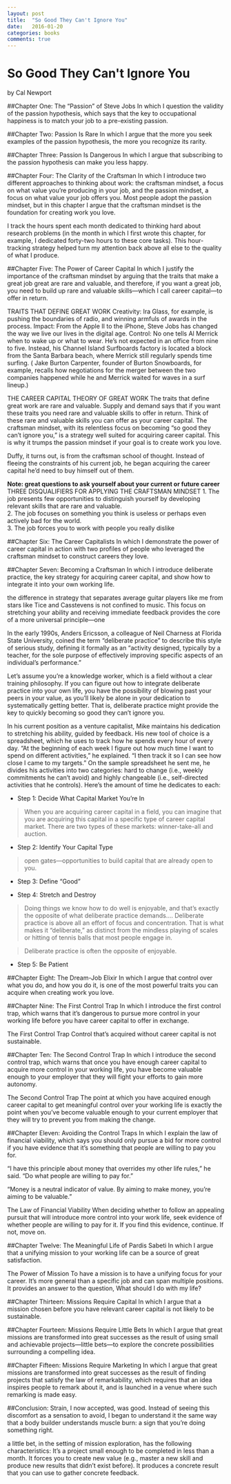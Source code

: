 ```yaml
---
layout: post
title:  "So Good They Can't Ignore You"
date:   2016-01-20
categories: books
comments: true
---
```


# So Good They Can't Ignore You
by Cal Newport

##Chapter One:
The “Passion” of Steve Jobs In which I question the validity of the passion hypothesis, which says that the key to occupational happiness is to match your job to a pre-existing passion.

##Chapter Two:
Passion Is Rare In which I argue that the more you seek examples of the passion hypothesis, the more you recognize its rarity.

##Chapter Three:
Passion Is Dangerous In which I argue that subscribing to the passion hypothesis can make you less happy.

##Chapter Four:
The Clarity of the Craftsman In which I introduce two different approaches to thinking about work: the craftsman mindset, a focus on what value you’re producing in your job, and the passion mindset, a focus on what value your job offers you. Most people adopt the passion mindset, but in this chapter I argue that the craftsman mindset is the foundation for creating work you love.

I track the hours spent each month dedicated to thinking hard about research problems (in the month in which I first wrote this chapter, for example, I dedicated forty-two hours to these core tasks). This hour-tracking strategy helped turn my attention back above all else to the quality of what I produce.

##Chapter Five:
The Power of Career Capital In which I justify the importance of the craftsman mindset by arguing that the traits that make a great job great are rare and valuable, and therefore, if you want a great job, you need to build up rare and valuable skills—which I call career capital—to offer in return.

TRAITS THAT DEFINE GREAT WORK Creativity: Ira Glass, for example, is pushing the boundaries of radio, and winning armfuls of awards in the process. Impact: From the Apple II to the iPhone, Steve Jobs has changed the way we live our lives in the digital age. Control: No one tells Al Merrick when to wake up or what to wear. He’s not expected in an office from nine to five. Instead, his Channel Island Surfboards factory is located a block from the Santa Barbara beach, where Merrick still regularly spends time surfing. ( Jake Burton Carpenter, founder of Burton Snowboards, for example, recalls how negotiations for the merger between the two companies happened while he and Merrick waited for waves in a surf lineup.)

THE CAREER CAPITAL THEORY OF GREAT WORK The traits that define great work are rare and valuable. Supply and demand says that if you want these traits you need rare and valuable skills to offer in return. Think of these rare and valuable skills you can offer as your career capital. The craftsman mindset, with its relentless focus on becoming “so good they can’t ignore you,” is a strategy well suited for acquiring career capital. This is why it trumps the passion mindset if your goal is to create work you love.  

Duffy, it turns out, is from the craftsman school of thought. Instead of fleeing the constraints of his current job, he began acquiring the career capital he’d need to buy himself out of them.  

**Note: great questions to ask yourself about your current or future career**
THREE DISQUALIFIERS FOR APPLYING THE CRAFTSMAN MINDSET 
    1. The job presents few opportunities to distinguish yourself by developing relevant skills that are rare and valuable.  
    2. The job focuses on something you think is useless or perhaps even actively bad for the world.  
    3. The job forces you to work with people you really dislike  

##Chapter Six:
The Career Capitalists In which I demonstrate the power of career capital in action with two profiles of people who leveraged the craftsman mindset to construct careers they love.

##Chapter Seven:
Becoming a Craftsman In which I introduce deliberate practice, the key strategy for acquiring career capital, and show how to integrate it into your own working life. 

the difference in strategy that separates average guitar players like me from stars like Tice and Casstevens is not confined to music. This focus on stretching your ability and receiving immediate feedback provides the core of a more universal principle—one

In the early 1990s, Anders Ericsson, a colleague of Neil Charness at Florida State University, coined the term “deliberate practice” to describe this style of serious study, defining it formally as an “activity designed, typically by a teacher, for the sole purpose of effectively improving specific aspects of an individual’s performance.”

Let’s assume you’re a knowledge worker, which is a field without a clear training philosophy. If you can figure out how to integrate deliberate practice into your own life, you have the possibility of blowing past your peers in your value, as you’ll likely be alone in your dedication to systematically getting better. That is, deliberate practice might provide the key to quickly becoming so good they can’t ignore you.  

In his current position as a venture capitalist, Mike maintains his dedication to stretching his ability, guided by feedback. His new tool of choice is a spreadsheet, which he uses to track how he spends every hour of every day. “At the beginning of each week I figure out how much time I want to spend on different activities,” he explained. “I then track it so I can see how close I came to my targets.” On the sample spreadsheet he sent me, he divides his activities into two categories: hard to change (i.e., weekly commitments he can’t avoid) and highly changeable (i.e., self-directed activities that he controls). Here’s the amount of time he dedicates to each:  

* Step 1: Decide What Capital Market You’re In

>When you are acquiring career capital in a field, you can imagine that you are acquiring this capital in a specific type of career capital market. There are two types of these markets: winner-take-all and auction.  

* Step 2: Identify Your Capital Type

>open gates—opportunities to build capital that are already open to you.

* Step 3: Define “Good” 

* Step 4: Stretch and Destroy

>Doing things we know how to do well is enjoyable, and that’s exactly the opposite of what deliberate practice demands…. Deliberate practice is above all an effort of focus and concentration. That is what makes it “deliberate,” as distinct from the mindless playing of scales or hitting of tennis balls that most people engage in.  

>Deliberate practice is often the opposite of enjoyable.

* Step 5: Be Patient

##Chapter Eight:
The Dream-Job Elixir In which I argue that control over what you do, and how you do it, is one of the most powerful traits you can acquire when creating work you love. 

##Chapter Nine:
The First Control Trap In which I introduce the first control trap, which warns that it’s dangerous to pursue more control in your working life before you have career capital to offer in exchange.  

The First Control Trap Control that’s acquired without career capital is not sustainable.

##Chapter Ten:
The Second Control Trap In which I introduce the second control trap, which warns that once you have enough career capital to acquire more control in your working life, you have become valuable enough to your employer that they will fight your efforts to gain more autonomy. 

The Second Control Trap The point at which you have acquired enough career capital to get meaningful control over your working life is exactly the point when you’ve become valuable enough to your current employer that they will try to prevent you from making the change. 

##Chapter Eleven:
Avoiding the Control Traps In which I explain the law of financial viability, which says you should only pursue a bid for more control if you have evidence that it’s something that people are willing to pay you for.

“I have this principle about money that overrides my other life rules,” he said. “Do what people are willing to pay for.”  

“Money is a neutral indicator of value. By aiming to make money, you’re aiming to be valuable.”

The Law of Financial Viability When deciding whether to follow an appealing pursuit that will introduce more control into your work life, seek evidence of whether people are willing to pay for it. If you find this evidence, continue. If not, move on. 

##Chapter Twelve:
The Meaningful Life of Pardis Sabeti In which I argue that a unifying mission to your working life can be a source of great satisfaction.  

The Power of Mission To have a mission is to have a unifying focus for your career. It’s more general than a specific job and can span multiple positions. It provides an answer to the question, What should I do with my life?  

##Chapter Thirteen:
Missions Require Capital In which I argue that a mission chosen before you have relevant career capital is not likely to be sustainable.  

##Chapter Fourteen:
Missions Require Little Bets In which I argue that great missions are transformed into great successes as the result of using small and achievable projects—little bets—to explore the concrete possibilities surrounding a compelling idea. 

##Chapter Fifteen:
Missions Require Marketing In which I argue that great missions are transformed into great successes as the result of finding projects that satisfy the law of remarkability, which requires that an idea inspires people to remark about it, and is launched in a venue where such remarking is made easy.

##Conclusion:
Strain, I now accepted, was good. Instead of seeing this discomfort as a sensation to avoid, I began to understand it the same way that a body builder understands muscle burn: a sign that you’re doing something right. 

a little bet, in the setting of mission exploration, has the following characteristics: It’s a project small enough to be completed in less than a month. It forces you to create new value (e.g., master a new skill and produce new results that didn’t exist before). It produces a concrete result that you can use to gather concrete feedback.  
